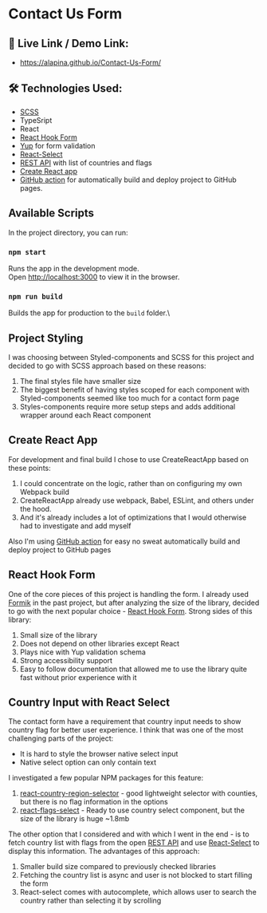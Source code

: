 # Contact Us Form

## 🔗 Live Link / Demo Link:

- https://alapina.github.io/Contact-Us-Form/

## 🛠 Technologies Used:

- [SCSS](https://www.npmjs.com/package/sass-node)
- TypeSript
- React
- [React Hook Form](https://react-hook-form.com/)
- [Yup](https://github.com/jquense/yup) for form validation
- [React-Select](https://react-select.com/home)
- [REST API](https://restcountries.eu/) with list of countries and flags
- [Create React app](https://create-react-app.dev)
- [GitHub action](https://github.com/JamesIves/github-pages-deploy-action) for automatically build and deploy project to GitHub pages.

## Available Scripts

In the project directory, you can run:

### `npm start`

Runs the app in the development mode.\
Open [http://localhost:3000](http://localhost:3000) to view it in the browser.

### `npm run build`

Builds the app for production to the `build` folder.\

## Project Styling

I was choosing between Styled-components and SCSS for this project and decided to go with SCSS approach based on these reasons:

1. The final styles file have smaller size
2. The biggest benefit of having styles scoped for each component with Styled-components seemed like too much for a contact form page
3. Styles-components require more setup steps and adds additional wrapper around each React component

## Create React App

For development and final build I chose to use CreateReactApp based on these points:

1. I could concentrate on the logic, rather than on configuring my own Webpack build
2. CreateReactApp already use webpack, Babel, ESLint, and others under the hood.
3. And it's already includes a lot of optimizations that I would otherwise had to investigate and add myself

Also I'm using [GitHub action](https://github.com/JamesIves/github-pages-deploy-action) for easy no sweat automatically build and deploy project to GitHub pages

## React Hook Form

One of the core pieces of this project is handling the form. I already used [Formik](https://formik.org/) in the past project, but after analyzing the size of the library, decided to go with the next popular choice - [React Hook Form](https://react-hook-form.com/). Strong sides of this library:

1. Small size of the library
2. Does not depend on other libraries except React
3. Plays nice with Yup validation schema
4. Strong accessibility support
5. Easy to follow documentation that allowed me to use the library quite fast without prior experience with it

## Country Input with React Select

The contact form have a requirement that country input needs to show country flag for better user experience. I think that was one of the most challenging parts of the project:

- It is hard to style the browser native select input
- Native select option can only contain text

I investigated a few popular NPM packages for this feature:

1. [react-country-region-selector](https://www.npmjs.com/package/react-country-region-selector) - good lightweight selector with counties, but there is no flag information in the options
2. [react-flags-select](https://www.npmjs.com/package/react-flags-select) - Ready to use country select component, but the size of the library is huge ~1.8mb

The other option that I considered and with which I went in the end - is to fetch country list with flags from the open [REST API](https://restcountries.eu/) and use [React-Select](https://react-select.com/home) to display this information. The advantages of this approach:

1. Smaller build size compared to previously checked libraries
2. Fetching the country list is async and user is not blocked to start filling the form
3. React-select comes with autocomplete, which allows user to search the country rather than selecting it by scrolling
